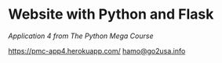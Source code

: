 # Website with Python and Flask

_Application 4 from The Python Mega Course_

https://pmc-app4.herokuapp.com/
hamo@go2usa.info
